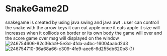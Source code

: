 # SnakeGame2D
snakegame is created by using java swing and java awt .
user can controll the snake with the arrow keys 
it can eat apple once it eats apple it size will increases
when it colliods on border or its own body the game will over and the score game over msg will displayed on the window
![246754606-92c36dc9-5e3d-4fda-a4bc-16004aabd2d3](https://github.com/Deva843/SnakeGame2D/assets/137104336/168578dd-bf9d-495d-9af8-1278d0eb243e)
![246754710-36a68a66-c309-4fe9-aee6-6d255db620b8 (1)](https://github.com/Deva843/SnakeGame2D/assets/137104336/32771992-beb3-4200-bb04-abf2956bbf0c)

